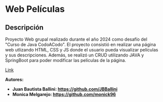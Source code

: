 # Web Películas

## Descripción
Proyecto Web grupal realizado durante el año 2024 como desafío del "Curso de Java CodoACodo".
El proyecto consistió en realizar una página web utlizando HTML, CSS y JS donde el usuario pueda visualizar películas y sus descripciones.
Además, se realizó un CRUD utilizando JAVA y SpringBoot para poder modificar las películas de la página.

[Link](https://jbballini.github.io/Web-Peliculas/)

<strong>Autores: <strong/>
- Juan Bautista Ballini: https://github.com/JBBallini
- Monica Melgarejo: https://github.com/monick96
